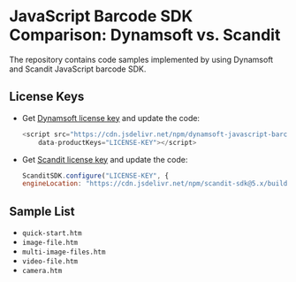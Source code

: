 # JavaScript Barcode SDK Comparison: Dynamsoft vs. Scandit

The repository contains code samples implemented by using Dynamsoft and Scandit JavaScript barcode SDK.

## License Keys
- Get [Dynamsoft license key](https://www.dynamsoft.com/CustomerPortal/Portal/Triallicense.aspx) and update the code:

    ```js
    <script src="https://cdn.jsdelivr.net/npm/dynamsoft-javascript-barcode@7.5.0-v1/dist/dbr.js"
        data-productKeys="LICENSE-KEY"></script>
    ```
- Get [Scandit license key](https://ssl.scandit.com/signup?p=test&source=websdk) and update the code:

    ```js
    ScanditSDK.configure("LICENSE-KEY", {
  engineLocation: "https://cdn.jsdelivr.net/npm/scandit-sdk@5.x/build/",})
    ```

## Sample List

- `quick-start.htm`
- `image-file.htm`
- `multi-image-files.htm`
- `video-file.htm`
- `camera.htm`
